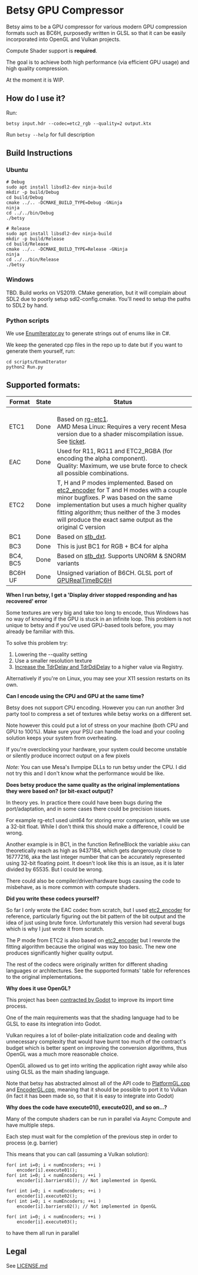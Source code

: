 # Betsy GPU Compressor

Betsy aims to be a GPU compressor for various modern GPU compression formats such as BC6H,
purposedly written in GLSL so that it can be easily incorporated into OpenGL and Vulkan projects.

Compute Shader support is **required**.

The goal is to achieve both high performance (via efficient GPU usage) and high quality compression.

At the moment it is WIP.

## How do I use it?

Run:
```
betsy input.hdr --codec=etc2_rgb --quality=2 output.ktx
```

Run `betsy --help` for full description

## Build Instructions

### Ubuntu

```
# Debug
sudo apt install libsdl2-dev ninja-build
mkdir -p build/Debug
cd build/Debug
cmake ../.. -DCMAKE_BUILD_TYPE=Debug -GNinja
ninja
cd ../../bin/Debug
./betsy

# Release
sudo apt install libsdl2-dev ninja-build
mkdir -p build/Release
cd build/Release
cmake ../.. -DCMAKE_BUILD_TYPE=Release -GNinja
ninja
cd ../../bin/Release
./betsy
```

### Windows

TBD.
Build works on VS2019. CMake generation, but it will complain about SDL2 due to poorly setup sdl2-config.cmake.
You'll need to setup the paths to SDL2 by hand.

### Python scripts

We use [EnumIterator.py](https://github.com/darksylinc/EnumIterator) to generate strings out of enums like in C#.

We keep the generated cpp files in the repo up to date but if you want to generate them yourself, run:

```
cd scripts/EnumIterator
python2 Run.py
```

## Supported formats:

| Format  | State          |Status|
|---------|----------------|------|
| ETC1    | Done 			| <br/>Based on [rg-etc1](https://github.com/richgel999/rg-etc1).<br/>AMD Mesa Linux: Requires a very recent Mesa version due to a shader miscompilation issue. See [ticket](https://gitlab.freedesktop.org/mesa/mesa/-/issues/3044#note_515611).|
| EAC     | Done           | Used for R11, RG11 and ETC2_RGBA (for encoding the alpha component).<br/>Quality: Maximum, we use brute force to check all possible combinations.|
| ETC2	  | Done           | T, H and P modes implemented. Based on [etc2_encoder](https://github.com/titilambert/packaging-efl/blob/master/src/static_libs/rg_etc/etc2_encoder.c) for T and H modes with a couple minor bugfixes. P was based on the same implementation but uses a much higher quality fitting algorithm; thus neither of the 3 modes will produce the exact same output as the original C version|
| BC1     | Done           | Based on [stb_dxt](https://github.com/nothings/stb/blob/master/stb_dxt.h).|
| BC3     | Done           | This is just BC1 for RGB + BC4 for alpha |
| BC4, BC5| Done           | Based on [stb_dxt](https://github.com/nothings/stb/blob/master/stb_dxt.h). Supports UNORM & SNORM variants|
| BC6H UF | Done           | Unsigned variation of B6CH. GLSL port of [GPURealTimeBC6H](https://github.com/knarkowicz/GPURealTimeBC6H)|

**When I run betsy, I get a 'Display driver stopped responding and has recovered' error**

Some textures are very big and take too long to encode, thus Windows has no way of
knowing if the GPU is stuck in an infinite loop. This problem is not unique to betsy
and if you've used GPU-based tools before, you may already be familiar with this.

To solve this problem try:

   1. Lowering the --quality setting
   1. Use a smaller resolution texture
   1. [Increase the TdrDelay and TdrDdiDelay](https://docs.substance3d.com/spdoc/gpu-drivers-crash-with-long-computations-128745489.html) to a higher value via Registry.

Alternatively if you're on Linux, you may see your X11 session restarts on its own.

**Can I encode using the CPU and GPU at the same time?**

Betsy does not support CPU encoding. However you can run another 3rd party tool to compress
a set of textures while betsy works on a different set.

Note however this could put a lot of stress on your machine (both CPU and GPU to 100%).
Make sure your PSU can handle the load and your cooling solution keeps your system from overheating.

If you're overclocking your hardware, your system could become unstable or
silently produce incorrect output on a few pixels

*Note:* You can use Mesa's llvmpipe DLLs to run betsy under the CPU.
I did not try this and I don't know what the performance would be like.

**Does betsy produce the same quality as the original implementations they were based on? (or bit-exact output)?**

In theory yes. In practice there could have been bugs during the port/adaptation,
and in some cases there could be precision issues.

For example rg-etc1 used uint64 for storing error comparison, while we use a 32-bit float.
While I don't think this should make a difference, I could be wrong.

Another example is in BC1, in the function RefineBlock the variable `akku` can theoretically reach as high as 9437184, which gets dangerously close to 16777216, aka the last integer number that can be accurately represented using 32-bit floating point.
It doesn't look like this is an issue, as it is later divided by 65535. But I could be wrong.

There could also be compiler/driver/hardware bugs causing the code to misbehave, as is more common with compute shaders.

**Did you write these codecs yourself?**

So far I only wrote the EAC codec from scratch, but I used [etc2_encoder](https://github.com/titilambert/packaging-efl/blob/master/src/static_libs/rg_etc/etc2_encoder.c) for reference, particularly figuring out the bit pattern of the bit output and the idea of just using brute force. Unfortunately this version had several bugs which is why I just wrote it from scratch.

The P mode from ETC2 is also based on [etc2_encoder](https://github.com/titilambert/packaging-efl/blob/master/src/static_libs/rg_etc/etc2_encoder.c) but I rewrote the fitting algorithm because the original was way too basic. The new one produces significantly higher quality output.

The rest of the codecs were originally written for different shading languages or architectures. See the supported formats' table for references to the original implementations.

**Why does it use OpenGL?**

This project has been [contracted by Godot](https://godotengine.org/article/godot-core-budget-meeting-report-1)
to improve its import time process.

One of the main requirements was that the shading language had to be GLSL to ease its integration into Godot.

Vulkan requires a lot of boiler-plate initialization code and dealing with unnecessary complexity that would
have burnt too much of the contract's budget which is better spent on improving the conversion algorithms,
thus OpenGL was a much more reasonable choice.

OpenGL allowed us to get into writing the application right away while also using GLSL as the main shading language.

Note that betsy has abstracted almost all of the API code to
[PlatformGL.cpp](src/PlatformGL.cpp) and [EncoderGL.cpp](src/betsy/EncoderGL.cpp),
meaning that it should be possible to port it to Vulkan (in fact it has been made so,
so that it is easy to integrate into Godot)

**Why does the code have execute01(), execute02(), and so on...?**

Many of the compute shaders can be run in parallel via Async Compute and have multiple steps.

Each step must wait for the completion of the previous step in order to process (e.g. barrier)

This means that you can call (assuming a Vulkan solution):

```
for( int i=0; i < numEncoders; ++i )
    encoder[i].execute01();
for( int i=0; i < numEncoders; ++i )
    encoder[i].barriers01(); // Not implemented in OpenGL

for( int i=0; i < numEncoders; ++i )
    encoder[i].execute02();
for( int i=0; i < numEncoders; ++i )
    encoder[i].barriers02(); // Not implemented in OpenGL

for( int i=0; i < numEncoders; ++i )
    encoder[i].execute03();
```

to have them all run in parallel

## Legal

See [LICENSE.md](LICENSE.md)